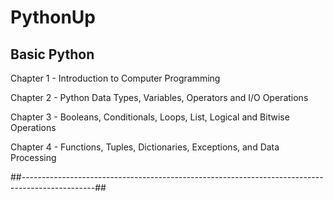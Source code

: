 # PythonUp

## Basic Python

Chapter 1 - Introduction to Computer Programming

Chapter 2 - Python Data Types, Variables, Operators and I/O Operations

Chapter 3 - Booleans, Conditionals, Loops, List, Logical and Bitwise Operations

Chapter 4 - Functions, Tuples, Dictionaries, Exceptions, and Data Processing

##------------------------------------------------------------------------------------------------##





